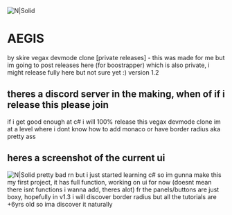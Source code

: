 ![N|Solid](https://media.discordapp.net/attachments/1208534228019576972/1236206868171460681/Aegis_Icon_1.png?ex=66372adc&is=6635d95c&hm=10cff39ab05973840ee008f062bd1a85b17095c4bbaebec718286913a73cd4a0&=&format=webp&quality=lossless&width=248&height=248)
# AEGIS
by skire
vegax devmode clone
[private releases] - this was made for me but im going to post releases here (for boostrapper) which is also private, i might release fully here but not sure yet :)
version 1.2

## theres a discord server in the making, when of if i release this please join
if i get good enough at c# i will 100% release this vegax devmode clone
im at a level where i dont know how to add monaco or have border radius aka pretty ass

## heres a screenshot of the current ui
![N|Solid](https://cdn.discordapp.com/attachments/1208534228019576972/1236208051674026024/image.png?ex=66372bf7&is=6635da77&hm=6fd2809736342f1b28925f2b48fa3dfd753b43b87c736a713cc3d4169c297c3c&)
pretty bad rn but i just started learning c# so im gunna make this my first project, it has full function, working on ui for now (doesnt mean there isnt functions i wanna add, theres alot)
fr the panels/buttons are just boxy, hopefully in v1.3 i will discover border radius but all the tutorials are +6yrs old so ima discover it naturally
